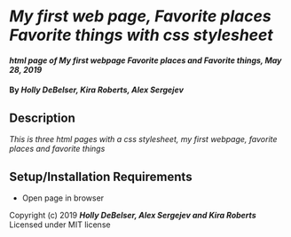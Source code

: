 # _My first web page, Favorite places Favorite things with css stylesheet_

#### _html page of My first webpage Favorite places and Favorite things, May 28, 2019_

#### By _**Holly DeBelser, Kira Roberts, Alex Sergejev**_

## Description

_This is three html pages with a css stylesheet, my first webpage, favorite places and favorite things_

## Setup/Installation Requirements

* Open page in browser


Copyright (c) 2019 **_Holly DeBelser, Alex Sergejev and Kira Roberts_**
Licensed under MIT license
